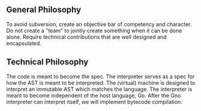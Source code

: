 ## General Philosophy

To avoid subversion, create an objective bar of competency and character.
Do not create a "team" to jointly create something when it can be done alone.
Require technical contributions that are well designed and encapsulated.

## Technical Philosophy

The code is meant to become the spec.
The interpreter serves as a spec for how the AST is meant to be interpreted.
The (virtual) machine is designed to interpret an immutable AST which matches the language.
The interpreter is meant to become independent of the host language, Go.
After the Gno interpreter can interpret itself, we will implement bytecode compilation.

